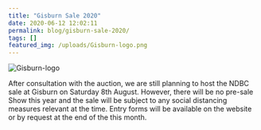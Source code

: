 ```yaml
---
title: "Gisburn Sale 2020"
date: 2020-06-12 12:02:11
permalink: blog/gisburn-sale-2020/
tags: []
featured_img: /uploads/Gisburn-logo.png
---
```


![Gisburn-logo](/uploads/Gisburn-logo.png)

After consultation with the auction, we are still planning to host the NDBC sale at Gisburn on Saturday 8th August. However, there will be no pre-sale Show this year and the sale will be subject to any social distancing measures relevant at the time. Entry forms will be available on the website or by request at the end of the this month.
